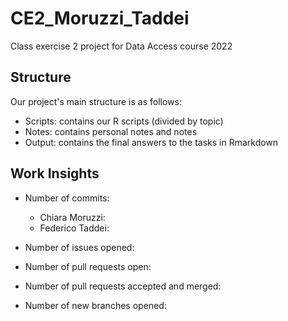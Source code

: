 # CE2_Moruzzi_Taddei
Class exercise 2 project for Data Access course 2022

## Structure
Our project's main structure is as follows:
- Scripts: contains our R scripts (divided by topic)
- Notes: contains personal notes and notes
- Output: contains the final answers to the tasks in Rmarkdown

## Work Insights
- Number of commits:
  - Chiara Moruzzi: 
  - Federico Taddei:
  
- Number of issues opened:

- Number of pull requests open:

- Number of pull requests accepted and merged:

- Number of new branches opened:





